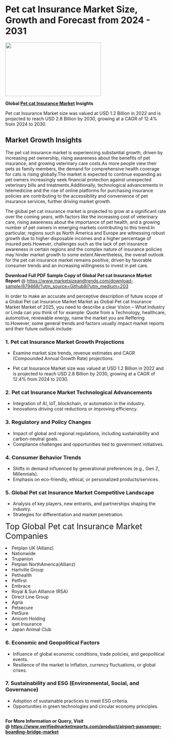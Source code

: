 <H1>Pet cat Insurance Market Size, Growth and Forecast from 2024 - 2031</H1><img class="aligncenter size-medium wp-image-584254" src="https://thirdeyenews.in/wp-content/uploads/2024/09/Global-Market-Research-300x168.jpeg" alt="" width="300" height="168" /><p><strong>Global&nbsp;<a href="https://www.marketsizeandtrends.com/download-sample/879468/?utm_source=Github8j?utm_medium=203">Pet cat Insurance Market</a> Insights</strong></p><p>Pet cat Insurance Market size was valued at USD 1.2 Billion in 2022 and is projected to reach USD 2.8 Billion by 2030, growing at a CAGR of 12.4% from 2024 to 2030.</p><p><h2>Market Growth Insights</h2> <p>The pet cat insurance market is experiencing substantial growth, driven by increasing pet ownership, rising awareness about the benefits of pet insurance, and growing veterinary care costs.As more people view their pets as family members, the demand for comprehensive health coverage for cats is rising globally.The market is expected to continue expanding as pet owners increasingly seek financial protection against unexpected veterinary bills and treatments.Additionally, technological advancements in telemedicine and the rise of online platforms for purchasing insurance policies are contributing to the accessibility and convenience of pet insurance services, further driving market growth.</p> <p>The global pet cat insurance market is projected to grow at a significant rate over the coming years, with factors like the increasing cost of veterinary care, rising awareness about the importance of pet health, and a growing number of pet owners in emerging markets contributing to this trend.In particular, regions such as North America and Europe are witnessing robust growth due to higher disposable incomes and a higher percentage of insured pets.However, challenges such as the lack of pet insurance awareness in certain regions and the complex nature of insurance policies may hinder market growth to some extent.Nevertheless, the overall outlook for the pet cat insurance market remains positive, driven by favorable consumer trends and an increasing willingness to invest in pet care.<p><span class=""><strong>Download Full PDF Sample Copy of Global Pet cat Insurance Market Report</strong> @ <a href="https://www.marketsizeandtrends.com/download-sample/879468/?utm_source=Github8j?utm_medium=203" target="_blank">https://www.marketsizeandtrends.com/download-sample/879468/?utm_source=Github8j?utm_medium=203</a></span></p><p>In order to make an accurate and perceptive description of future scope of a Global&nbsp;Pet cat Insurance Market Market as Global&nbsp;Pet cat Insurance Market Market of 2025, you need to describe a clear Vision &ndash; What Industry or Linda can you think of for example: Quote from a Technology, healthcare, automotive, renewable energy, name the market you are Reffering to.However, some general trends and factors usually impact market reports and their future outlook include:</p><h3>1.&nbsp;<strong>Pet cat Insurance Market Growth Projections</strong></h3><ul><li>Examine market size trends, revenue estimates and CAGR (Compounded Annual Growth Rate) projections.</li><li><p>Pet cat Insurance Market size was valued at USD 1.2 Billion in 2022 and is projected to reach USD 2.8 Billion by 2030, growing at a CAGR of 12.4% from 2024 to 2030.</p></li></ul><h3>2.&nbsp;<strong>Pet cat Insurance Market Technological Advancements</strong></h3><ul><li>Integration of AI, IoT, blockchain, or automation in the industry.</li><li>Innovations driving cost reductions or improving efficiency.</li></ul><h3>3.&nbsp;<strong>Regulatory and Policy Changes</strong></h3><ul><li>Impact of global and regional regulations, including sustainability and carbon-neutral goals.</li><li>Compliance challenges and opportunities tied to government initiatives.</li></ul><h3>4.&nbsp;<strong>Consumer Behavior Trends</strong></h3><ul><li>Shifts in demand influenced by generational preferences (e.g., Gen Z, Millennials).</li><li>Emphasis on eco-friendly, ethical, or personalized products/services.</li></ul><h3>5.&nbsp;<strong>Global Pet cat Insurance Market Competitive Landscape</strong></h3><ul><li>Analysis of key players, new entrants, and partnerships shaping the industry.</li><li>Strategies for differentiation and market penetration.</li></ul><p data-pm-slice="1 1 []"><span style="color: inherit; font-family: inherit; font-size: 25px;">Top Global Pet cat Insurance Market Companies</span></p><div class="" data-test-id=""><p><li>Petplan UK (Allianz)</li><li> Nationwide</li><li> Trupanion</li><li> Petplan NorthAmerica(Allianz)</li><li> Hartville Group</li><li> Pethealth</li><li> Petfirst</li><li> Embrace</li><li> Royal & Sun Alliance (RSA)</li><li> Direct Line Group</li><li> Agria</li><li> Petsecure</li><li> PetSure</li><li> Anicom Holding</li><li> ipet Insurance</li><li> Japan Animal Club</li></p></div><h3>6.&nbsp;<strong>Economic and Geopolitical Factors</strong></h3><ul><li>Influence of global economic conditions, trade policies, and geopolitical events.</li><li>Resilience of the market to inflation, currency fluctuations, or global crises.</li></ul><h3>7.&nbsp;<strong>Sustainability and ESG (Environmental, Social, and Governance)</strong></h3><ul><li>Adoption of sustainable practices to meet ESG criteria.</li><li>Opportunities in green technologies and circular economy principles.</li></ul><h2><strong style="font-size: 14px;">For More Information or Query, Visit @&nbsp;</strong><a style="background-color: #ffffff; font-size: 14px;" href="https://www.marketsizeandtrends.com/report/pet-cat-insurance-market/" target="_blank">https://www.verifiedmarketreports.com/product/airport-passenger-boarding-bridge-market</a></h2>